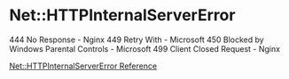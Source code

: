 # Net::HTTPInternalServerError

444 No Response - Nginx 449 Retry With - Microsoft 450 Blocked by Windows
Parental Controls - Microsoft 499 Client Closed Request - Nginx

[Net::HTTPInternalServerError Reference](https://ruby-doc.org/stdlib-2.6/libdoc/net/http/rdoc/Net/HTTPInternalServerError.html)
